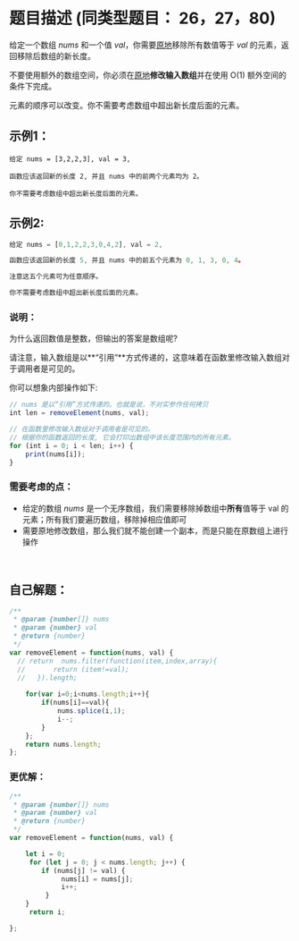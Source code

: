 # 题目描述  (同类型题目： 26，27，80)

给定一个数组 *nums* 和一个值 *val*，你需要[原地](https://baike.baidu.com/item/%E5%8E%9F%E5%9C%B0%E7%AE%97%E6%B3%95)移除所有数值等于 *val* 的元素，返回移除后数组的新长度。

不要使用额外的数组空间，你必须在[原地](https://baike.baidu.com/item/%E5%8E%9F%E5%9C%B0%E7%AE%97%E6%B3%95)**修改输入数组**并在使用 O(1) 额外空间的条件下完成。

元素的顺序可以改变。你不需要考虑数组中超出新长度后面的元素。

## 示例1：  

```
给定 nums = [3,2,2,3], val = 3,

函数应该返回新的长度 2, 并且 nums 中的前两个元素均为 2。

你不需要考虑数组中超出新长度后面的元素。
```

## 示例2:

``` javascript
给定 nums = [0,1,2,2,3,0,4,2], val = 2,

函数应该返回新的长度 5, 并且 nums 中的前五个元素为 0, 1, 3, 0, 4。

注意这五个元素可为任意顺序。

你不需要考虑数组中超出新长度后面的元素。
```

### 说明：

为什么返回数值是整数，但输出的答案是数组呢?

请注意，输入数组是以**“引用”**方式传递的，这意味着在函数里修改输入数组对于调用者是可见的。

你可以想象内部操作如下:

~~~ javascript
// nums 是以“引用”方式传递的。也就是说，不对实参作任何拷贝
int len = removeElement(nums, val);

// 在函数里修改输入数组对于调用者是可见的。
// 根据你的函数返回的长度, 它会打印出数组中该长度范围内的所有元素。
for (int i = 0; i < len; i++) {
    print(nums[i]);
}
~~~

###   

### 需要考虑的点：

+ 给定的数组 *nums* 是一个无序数组，我们需要移除掉数组中**所有**值等于 val 的元素；所有我们要遍历数组，移除掉相应值即可
+ 需要原地修改数组，那么我们就不能创建一个副本，而是只能在原数组上进行操作

<br/>  

## 自己解题：  

```javascript
/**
 * @param {number[]} nums
 * @param {number} val
 * @return {number}
 */
var removeElement = function(nums, val) {
  // return  nums.filter(function(item,index,array){
  //       return (item!=val);
  //   }).length;
 
    for(var i=0;i<nums.length;i++){
        if(nums[i]==val){
            nums.splice(i,1);
            i--;
        }
    };
    return nums.length;
};
```



### 更优解：

~~~ javascript
/**
 * @param {number[]} nums
 * @param {number} val
 * @return {number}
 */
var removeElement = function(nums, val) {

    let i = 0;
     for (let j = 0; j < nums.length; j++) {
        if (nums[j] != val) {
             nums[i] = nums[j];
             i++;
         }
    }
     return i;

};
~~~


